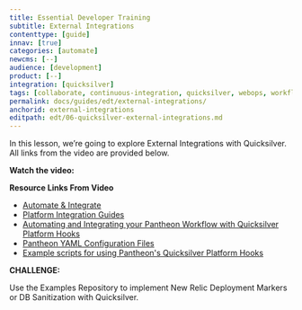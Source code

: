 ```yaml
---
title: Essential Developer Training
subtitle: External Integrations
contenttype: [guide]
innav: [true]
categories: [automate]
newcms: [--]
audience: [development]
product: [--]
integration: [quicksilver]
tags: [collaborate, continuous-integration, quicksilver, webops, workflow]
permalink: docs/guides/edt/external-integrations/
anchorid: external-integrations
editpath: edt/06-quicksilver-external-integrations.md
---
```


In this lesson, we’re going to explore External Integrations with Quicksilver.
All links from the video are provided below.

**Watch the video:**

<Youtube src="4BRX12bFO4Q" title="Essential Developer Training - External Integrations" />

**Resource Links From Video**

 - [Automate & Integrate](/automate)
 - [Platform Integration Guides](/guides)
 - [Automating and Integrating your Pantheon Workflow with Quicksilver Platform Hooks](/guides/quicksilver)
 - [Pantheon YAML Configuration Files](/pantheon-yml)
 - [Example scripts for using Pantheon's Quicksilver Platform Hooks](https://github.com/pantheon-systems/quicksilver-examples/)

**CHALLENGE:**

Use the Examples Repository to implement New Relic Deployment Markers or DB Sanitization with Quicksilver.
